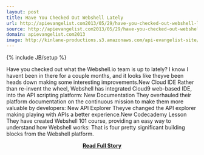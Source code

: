 ```yaml
---
layout: post
title: Have You Checked Out Webshell Lately
url: http://apievangelist.com2013/05/29/have-you-checked-out-webshell-lately/
source: http://apievangelist.com2013/05/29/have-you-checked-out-webshell-lately/
domain: apievangelist.com2013
image: http://kinlane-productions.s3.amazonaws.com/api-evangelist-site/blog/webshell-logo.jpeg
---
```

{% include JB/setup %}<p>Have you checked out what the Webshell.io team is up to lately? I know I havent been in there for a couple months, and it looks like theyve been heads down making some interesting improvements.New Cloud IDE Rather than re-invent the wheel, Webshell has integrated Cloud9 web-based IDE, into the API scripting platform: New Documentation They overhauled their platform documentation on the continuous mission to make them more valuable by developers: New API Explorer Theyve changed the API explorer making playing with APIs a better experience.New Codecademy Lesson They have created Webshell 101 course, providing an easy way to understand how Webshell works: That is four pretty significant building blocks from the Webshell platform.</p>
<center><p><a href="http://apievangelist.com2013/05/29/have-you-checked-out-webshell-lately/" style='padding:25px; font-sze:18px; font-weight: bold;'>Read Full Story</a></p></center>
